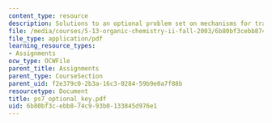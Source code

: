 ```yaml
---
content_type: resource
description: Solutions to an optional problem set on mechanisms for transformations.
file: /media/courses/5-13-organic-chemistry-ii-fall-2003/6b80bf3cebb874c993b0133845d976e1_ps7_optional_key.pdf
file_type: application/pdf
learning_resource_types:
- Assignments
ocw_type: OCWFile
parent_title: Assignments
parent_type: CourseSection
parent_uid: f2e379c0-2b3a-16c3-0284-59b9e0a7f88b
resourcetype: Document
title: ps7_optional_key.pdf
uid: 6b80bf3c-ebb8-74c9-93b0-133845d976e1
---
```

